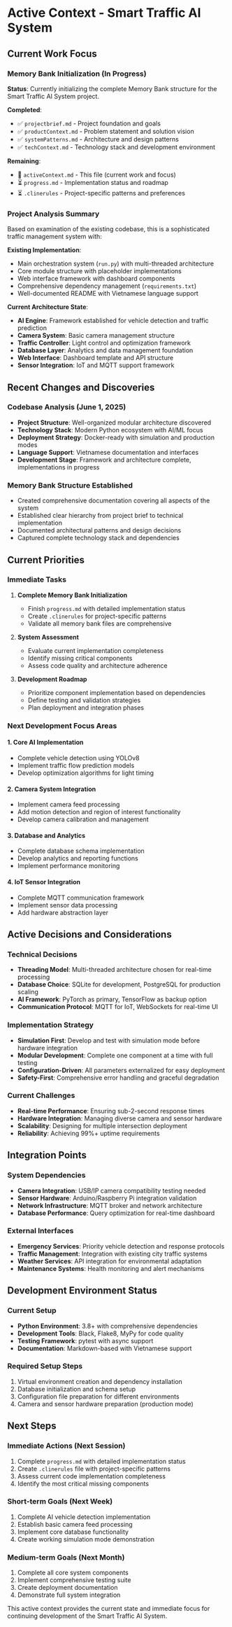 # Active Context - Smart Traffic AI System

## Current Work Focus

### Memory Bank Initialization (In Progress)
**Status**: Currently initializing the complete Memory Bank structure for the Smart Traffic AI System project.

**Completed**:
- ✅ `projectbrief.md` - Project foundation and goals
- ✅ `productContext.md` - Problem statement and solution vision
- ✅ `systemPatterns.md` - Architecture and design patterns
- ✅ `techContext.md` - Technology stack and development environment

**Remaining**:
- 🔄 `activeContext.md` - This file (current work and focus)
- ⏳ `progress.md` - Implementation status and roadmap
- ⏳ `.clinerules` - Project-specific patterns and preferences

### Project Analysis Summary
Based on examination of the existing codebase, this is a sophisticated traffic management system with:

**Existing Implementation**:
- Main orchestration system (`run.py`) with multi-threaded architecture
- Core module structure with placeholder implementations
- Web interface framework with dashboard components
- Comprehensive dependency management (`requirements.txt`)
- Well-documented README with Vietnamese language support

**Current Architecture State**:
- **AI Engine**: Framework established for vehicle detection and traffic prediction
- **Camera System**: Basic camera management structure
- **Traffic Controller**: Light control and optimization framework
- **Database Layer**: Analytics and data management foundation
- **Web Interface**: Dashboard template and API structure
- **Sensor Integration**: IoT and MQTT support framework

## Recent Changes and Discoveries

### Codebase Analysis (June 1, 2025)
- **Project Structure**: Well-organized modular architecture discovered
- **Technology Stack**: Modern Python ecosystem with AI/ML focus
- **Deployment Strategy**: Docker-ready with simulation and production modes
- **Language Support**: Vietnamese documentation and interfaces
- **Development Stage**: Framework and architecture complete, implementations in progress

### Memory Bank Structure Established
- Created comprehensive documentation covering all aspects of the system
- Established clear hierarchy from project brief to technical implementation
- Documented architectural patterns and design decisions
- Captured complete technology stack and dependencies

## Current Priorities

### Immediate Tasks
1. **Complete Memory Bank Initialization**
   - Finish `progress.md` with detailed implementation status
   - Create `.clinerules` for project-specific patterns
   - Validate all memory bank files are comprehensive

2. **System Assessment**
   - Evaluate current implementation completeness
   - Identify missing critical components
   - Assess code quality and architecture adherence

3. **Development Roadmap**
   - Prioritize component implementation based on dependencies
   - Define testing and validation strategies
   - Plan deployment and integration phases

### Next Development Focus Areas

#### 1. Core AI Implementation
- Complete vehicle detection using YOLOv8
- Implement traffic flow prediction models
- Develop optimization algorithms for light timing

#### 2. Camera System Integration
- Implement camera feed processing
- Add motion detection and region of interest functionality
- Develop camera calibration and management

#### 3. Database and Analytics
- Complete database schema implementation
- Develop analytics and reporting functions
- Implement performance monitoring

#### 4. IoT Sensor Integration
- Complete MQTT communication framework
- Implement sensor data processing
- Add hardware abstraction layer

## Active Decisions and Considerations

### Technical Decisions
- **Threading Model**: Multi-threaded architecture chosen for real-time processing
- **Database Choice**: SQLite for development, PostgreSQL for production scaling
- **AI Framework**: PyTorch as primary, TensorFlow as backup option
- **Communication Protocol**: MQTT for IoT, WebSockets for real-time UI

### Implementation Strategy
- **Simulation First**: Develop and test with simulation mode before hardware integration
- **Modular Development**: Complete one component at a time with full testing
- **Configuration-Driven**: All parameters externalized for easy deployment
- **Safety-First**: Comprehensive error handling and graceful degradation

### Current Challenges
- **Real-time Performance**: Ensuring sub-2-second response times
- **Hardware Integration**: Managing diverse camera and sensor hardware
- **Scalability**: Designing for multiple intersection deployment
- **Reliability**: Achieving 99%+ uptime requirements

## Integration Points

### System Dependencies
- **Camera Integration**: USB/IP camera compatibility testing needed
- **Sensor Hardware**: Arduino/Raspberry Pi integration validation
- **Network Infrastructure**: MQTT broker and network architecture
- **Database Performance**: Query optimization for real-time dashboard

### External Interfaces
- **Emergency Services**: Priority vehicle detection and response protocols
- **Traffic Management**: Integration with existing city traffic systems
- **Weather Services**: API integration for environmental adaptation
- **Maintenance Systems**: Health monitoring and alert mechanisms

## Development Environment Status

### Current Setup
- **Python Environment**: 3.8+ with comprehensive dependencies
- **Development Tools**: Black, Flake8, MyPy for code quality
- **Testing Framework**: pytest with async support
- **Documentation**: Markdown-based with Vietnamese support

### Required Setup Steps
1. Virtual environment creation and dependency installation
2. Database initialization and schema setup
3. Configuration file preparation for different environments
4. Camera and sensor hardware preparation (production mode)

## Next Steps

### Immediate Actions (Next Session)
1. Complete `progress.md` with detailed implementation status
2. Create `.clinerules` file with project-specific patterns
3. Assess current code implementation completeness
4. Identify the most critical missing components

### Short-term Goals (Next Week)
1. Complete AI vehicle detection implementation
2. Establish basic camera feed processing
3. Implement core database functionality
4. Create working simulation mode demonstration

### Medium-term Goals (Next Month)
1. Complete all core system components
2. Implement comprehensive testing suite
3. Create deployment documentation
4. Demonstrate full system integration

This active context provides the current state and immediate focus for continuing development of the Smart Traffic AI System.
